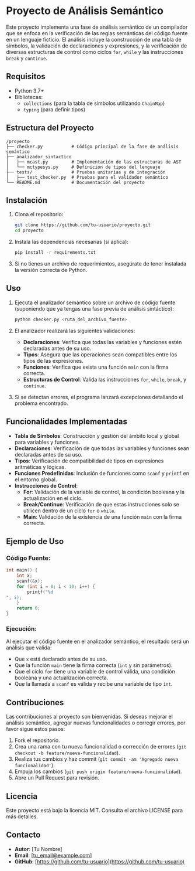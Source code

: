 
# Proyecto de Análisis Semántico

Este proyecto implementa una fase de análisis semántico de un compilador que se enfoca en la verificación de las reglas semánticas del código fuente en un lenguaje ficticio. El análisis incluye la construcción de una tabla de símbolos, la validación de declaraciones y expresiones, y la verificación de diversas estructuras de control como ciclos `for`, `while` y las instrucciones `break` y `continue`.

## Requisitos

- Python 3.7+
- Bibliotecas: 
  - `collections` (para la tabla de símbolos utilizando `ChainMap`)
  - `typing` (para definir tipos)

## Estructura del Proyecto

```
/proyecto
├── checker.py           # Código principal de la fase de análisis semántico
├── analizador_sintactico
│   ├── mcast.py         # Implementación de las estructuras de AST
│   └── mctypesys.py     # Definición de tipos del lenguaje
├── tests/               # Pruebas unitarias y de integración
│   ├── test_checker.py  # Pruebas para el validador semántico
└── README.md            # Documentación del proyecto
```

## Instalación

1. Clona el repositorio:

    ```bash
    git clone https://github.com/tu-usuario/proyecto.git
    cd proyecto
    ```

2. Instala las dependencias necesarias (si aplica):

    ```bash
    pip install -r requirements.txt
    ```

3. Si no tienes un archivo de requerimientos, asegúrate de tener instalada la versión correcta de Python.

## Uso

1. Ejecuta el analizador semántico sobre un archivo de código fuente (suponiendo que ya tengas una fase previa de análisis sintáctico):

    ```bash
    python checker.py <ruta_del_archivo_fuente>
    ```

2. El analizador realizará las siguientes validaciones:
   - **Declaraciones**: Verifica que todas las variables y funciones estén declaradas antes de su uso.
   - **Tipos**: Asegura que las operaciones sean compatibles entre los tipos de las expresiones.
   - **Funciones**: Verifica que exista una función `main` con la firma correcta.
   - **Estructuras de Control**: Valida las instrucciones `for`, `while`, `break`, y `continue`.

3. Si se detectan errores, el programa lanzará excepciones detallando el problema encontrado.

## Funcionalidades Implementadas

- **Tabla de Símbolos**: Construcción y gestión del ámbito local y global para variables y funciones.
- **Declaraciones**: Verificación de que todas las variables y funciones sean declaradas antes de su uso.
- **Tipos**: Verificación de compatibilidad de tipos en expresiones aritméticas y lógicas.
- **Funciones Predefinidas**: Inclusión de funciones como `scanf` y `printf` en el entorno global.
- **Instrucciones de Control**:
  - **For**: Validación de la variable de control, la condición booleana y la actualización en el ciclo.
  - **Break/Continue**: Verificación de que estas instrucciones solo se utilicen dentro de un ciclo `for` o `while`.
  - **Main**: Validación de la existencia de una función `main` con la firma correcta.

## Ejemplo de Uso

### Código Fuente:

```c
int main() {
    int x;
    scanf(&x);
    for (int i = 0; i < 10; i++) {
        printf("%d
", i);
    }
    return 0;
}
```

### Ejecución:

Al ejecutar el código fuente en el analizador semántico, el resultado será un análisis que valida:
- Que `x` está declarado antes de su uso.
- Que la función `main` tiene la firma correcta (`int` y sin parámetros).
- Que el ciclo `for` tiene una variable de control válida, una condición booleana y una actualización correcta.
- Que la llamada a `scanf` es válida y recibe una variable de tipo `int`.

## Contribuciones

Las contribuciones al proyecto son bienvenidas. Si deseas mejorar el análisis semántico, agregar nuevas funcionalidades o corregir errores, por favor sigue estos pasos:

1. Fork el repositorio.
2. Crea una rama con tu nueva funcionalidad o corrección de errores (`git checkout -b feature/nueva-funcionalidad`).
3. Realiza tus cambios y haz commit (`git commit -am 'Agregado nueva funcionalidad'`).
4. Empuja los cambios (`git push origin feature/nueva-funcionalidad`).
5. Abre un Pull Request para revisión.

## Licencia

Este proyecto está bajo la licencia MIT. Consulta el archivo LICENSE para más detalles.

## Contacto

- **Autor**: [Tu Nombre]
- **Email**: [tu_email@example.com]
- **GitHub**: [https://github.com/tu-usuario](https://github.com/tu-usuario)

